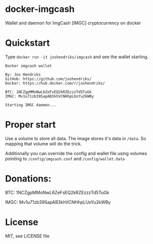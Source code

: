 # docker-imgcash
Wallet and daemon for ImgCash [IMGC] cryptocurrency on docker

# Quickstart
Type `docker run -it joshendriks/imgcash` and see the wallet starting.

```
Docker imgcash wallet

By: Jos Hendriks
GitHub: https://github.com/joshendriks/
Docker: https://hub.docker.com/r/joshendriks/

BTC: 1NCZgpMMoNwL6ZeFsEQ2kRZEzzzTd5TuGk
IMGC: Mv1u71zb39SapAB3khVCNHhpLUsYu2kWBy

Starting IMGC daemon...
```

# Proper start
Use a volume to store all data. The image stores it's data in `/data`. So mapping that volume will do the trick.

Additionally you can override the config and wallet file using volumes pointing to `/config/imgcash.conf` and `/config/wallet.data`

# Donations:
BTC: 1NCZgpMMoNwL6ZeFsEQ2kRZEzzzTd5TuGk

IMGC: Mv1u71zb39SapAB3khVCNHhpLUsYu2kWBy

# License
MIT, see LICENSE file